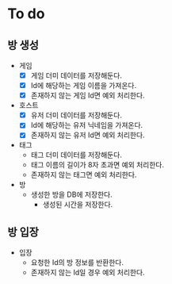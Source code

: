 # To do

## 방 생성

- 게임
    - [x] 게임 더미 데이터를 저장해둔다.
    - [x] Id에 해당하는 게임 이름을 가져온다.  
    - [x] 존재하지 않는 게임 Id면 예외 처리한다.
- 호스트
    - [x] 유저 더미 데이터를 저장해둔다.
    - [x] Id에 해당하는 유저 닉네임을 가져온다.
    - [x] 존재하지 않는 유저 Id면 예외 처리한다.
- 태그
    - 태그 더미 데이터를 저장해둔다.
    - 태그 이름의 길이가 8자 초과면 예외 처리한다.
    - 존재하지 않는 태그면 예외 처리한다.
- 방
    - 생성한 방을 DB에 저장한다.
        - 생성된 시간을 저장한다.

## 방 입장

- 입장
    - 요청한 Id의 방 정보를 반환한다.
    - 존재하지 않는 Id일 경우 예외 처리한다.
